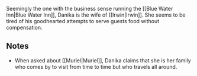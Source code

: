 Seemingly the one with the business sense running the [[Blue Water Inn|Blue Water Inn]], Danika is the wife of [[Irwin|Irwin]]. She seems to be tired of his goodhearted attempts to serve guests food without compensation.

## Notes
* When asked about [[Muriel|Muriel]], Danika claims that she is her family who comes by to visit from time to time but who travels all around.